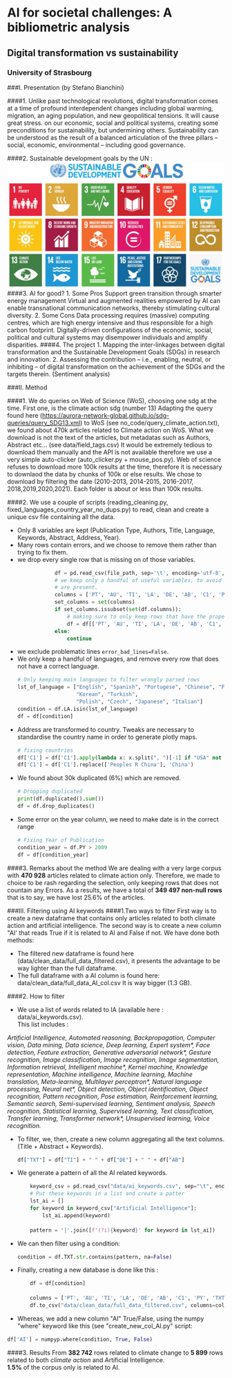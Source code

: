 #  AI for societal challenges: A bibliometric analysis

## Digital transformation vs sustainability

### University of Strasbourg

###I. Presentation (by Stefano Bianchini)

   ####1. Unlike past technological revolutions, digital transformation comes at a time of profound interdependent changes 
   including global warming, migration, an aging population, and new geopolitical tensions. 
   It will cause great stress. 
   on our economic, social and political systems, creating some preconditions for 
   sustainability, but undermining others. Sustainability can be understood as the result of a balanced 
   articulation of the three pillars – social, economic, environmental – including good governance.  
     

   ####2. Sustainable development goals by the UN :
   ![](img/sdg.jpg)
   ####3. AI for good?
      1. Some Pros
     Support green transition through smarter energy management
     Virtual and augmented realities empowered by AI can enable transnational communication networks, 
     thereby stimulating cultural diversity.
      2. Some Cons
      Data processing requires (massive) computing centres, which are high energy intensive and thus 
      responsible for a high carbon footprint.
      Digitally-driven configurations of the economic, social, political and cultural systems may 
      disempower individuals and amplify disparities.
   ####4. The project 
      1. Mapping the inter-linkages between digital transformation and the Sustainable Development Goals (SDGs) 
      in research and innovation.
      2. Assessing the contribution – i.e., enabling, neutral, or inhibiting – of digital transformation on 
      the achievement of the SDGs and the targets therein. (Sentiment analysis)  
        

###II. Method  

####1. We do queries on Web of Science (WoS), choosing one sdg at the time. First one, is the climate action sdg (number 13)
Adapting the query found here (https://aurora-network-global.github.io/sdg-queries/query_SDG13.xml) to WoS 
(see no_code/query_climate_action.txt), we found about 470k articles related to Climate action on WoS.
What we download is not the text of the articles, but metadatas such as Authors, Abstract etc...
(see data/field_tags.csv)
It would be extremely tedious to download them manually and the API is not available therefore
we use a very simple auto-clicker (auto_clicker.py + mouse_pos.py).
Web of science refuses to download more 100k results at the time, therefore it
is necessary to downlaod the data by chunks of 100k or else results. We chose to download by 
filtering the date (2010-2013, 2014-2015, 2016-2017, 2018,2019,2020,2021).
Each folder is about or less than 100k results.  

####2. We use a couple of scripts (reading_cleaning.py, fixed_languages_country_year_no_dups.py) to read, clean and 
create a unique csv file containing all the data.
  - Only 8 variables are kept (Publication Type, Authors, Title, Language, Keywords, Abstract, Address, Year).
  - Many rows contain errors, and we choose to remove them rather than trying to fix them.
  - we drop every single row that is missing on of those variables. 
    ```python
                df = pd.read_csv(file_path, sep='\t', encoding='utf-8', index_col=False, error_bad_lines=False)
                # we keep only a handful of useful variables, to avoid bugs, we only keep the file if our 8 variables
                # are present.
                columns = ['PT', 'AU', 'TI', 'LA', 'DE', 'AB', 'C1', 'PY']
                set_columns = set(columns)
                if set_columns.issubset(set(df.columns)):
                    # making sure to only keep rows that have the proper columns
                    df = df[['PT', 'AU', 'TI', 'LA', 'DE', 'AB', 'C1', 'PY']]
                else:
                    continue

    ```
  - we exclude problematic lines ```error_bad_lines=False```.
  - We only keep a handful of languages, and remove every row that does not have a correct language.
    ```python
    # Only keeping main languages to filter wrongly parsed rows
    lst_of_language = ["English", "Spanish", "Portugese", "Chinese", "French", "Russian", "German",
                       "Korean", "Turkish",
                       "Polish", "Czech", "Japanese", "Italian"]
    condition = df.LA.isin(lst_of_language)
    df = df[condition]
    ```
  - Address are transformed to country. Tweaks are necessary to standardise the country name in order to generate 
plotly maps.
    ```python
    # fixing countries
    df['C1'] = df['C1'].apply(lambda x: x.split(", ")[-1] if "USA" not in x else "United States")
    df['C1'] = df['C1'].replace(['Peoples R China'], 'China')
    ```
  - We found about 30k duplicated (6%) which are removed.
    ```python
    # Dropping duplicated
    print(df.duplicated().sum())
    df = df.drop_duplicates()
    ```
  - Some error on the year column, we need to make date is in the correct range
    ```python
    # Fixing Year of Publication
    condition_year = df.PY > 2009
    df = df[condition_year]
    ```

####3. Remarks about the method
We are dealing with a very large corpus with **470 928** articles related to climate action 
only. Therefore, we made to choice to be rash regarding the selection, only keeping
rows that does not countain any Errors. As a results, we have a total of 
**349 497 non-null rows** that is to say, we have lost 25.6% of the articles.
  

###III. Filtering using AI keywords
   ####1.Two ways to filter
First way is to create a new dataframe that contains only articles related to both 
climate action and artificial intelligence. The second way is to create a new column "AI'
that reads True if it is related to AI and False if not. 
We have done both methods:  

- The filtered new dataframe is found here (data/clean_data/full_data_filtered.csv), 
it presents the advantage to be way lighter than the full dataframe.
- The full dataframe with a AI column is found here: data/clean_data/full_data_AI_col.csv
It is way bigger (1.3 GB).
  
####2. How to filter
- We use a list of words related to IA (available here : data/ai_keywords.csv).   
This list includes :  

_Artificial Intelligence, 
Automated reasoning, 
Backpropagation, 
Computer vision, 
Data mining, 
Data science, 
Deep learning, 
Expert system*, 
Face detection, 
Feature extraction, 
Generative adversarial network*, 
Gesture recognition, 
Image classification, 
Image recognition, 
Image segmentation, 
Information retrieval, 
Intelligent machine*, 
Kernel machine, 
Knowledge representation, 
Machine intelligence, 
Machine learning, 
Machine translation, 
Meta-learning, 
Multilayer perceptron*, 
Natural language processing, 
Neural net*, 
Object detection, 
Object identification, 
Object recognition, 
Pattern recognition, 
Pose estimation, 
Reinforcement learning, 
Semantic search, 
Semi-supervised learning,
Sentiment analysis, 
Speech recognition,
Statistical learning, 
Supervised learning, 
Text classification, 
Transfer learning, 
Transformer network*, 
Unsupervised learning, 
Voice recognition._

- To filter, we, then, create a new column aggregating all the text columns. 
(Title + Abstract + Keywords).
    ```python
    df["TXT"] = df["TI"] + " " + df["DE"] + " " + df["AB"]
    ```
- We generate a pattern of all the AI related keywords.
    ```python
        keyword_csv = pd.read_csv("data/ai_keywords.csv", sep="\t", encoding="utf-8")
        # Put these keywords in a list and create a patter
        lst_ai = []
        for keyword in keyword_csv["Artificial Intelligence"]:
            lst_ai.append(keyword)
    
        pattern = '|'.join([f'(?i){keyword}' for keyword in lst_ai])
    ```
- We can then filter using a condition:
    ```python
    condition = df.TXT.str.contains(pattern, na=False)
    ```
- Finally, creating a new database is done like this :
    ```python
        df = df[condition]
    
        columns = ['PT', 'AU', 'TI', 'LA', 'DE', 'AB', 'C1', 'PY', 'TXT']
        df.to_csv("data/clean_data/full_data_filtered.csv", columns=columns, header=True, index=False, sep='\t')
    ```
- Whereas, we add a new column "AI" True/False, using the numpy "where" keyword like this (see "create_new_col_AI.py" script:
```python
df['AI'] = numpyp.where(condition, True, False)
```

####3. Results
From **382 742** rows related to climate change to **5 899** rows related to both _climate action_ and Artificial Intelligence.  
**1.5%** of the corpus only is related to AI.
